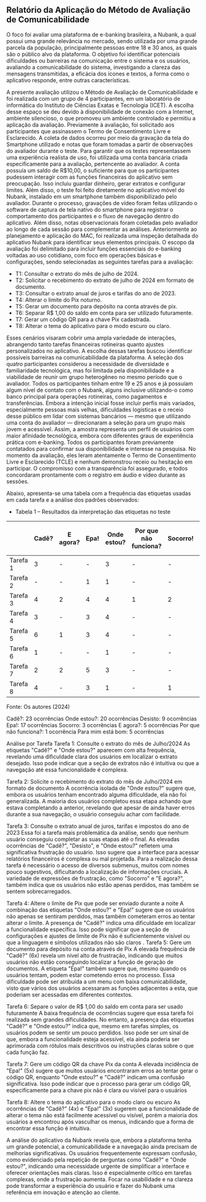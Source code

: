 ## Relatório da Aplicação do Método de Avaliação de Comunicabilidade 
O foco foi avaliar uma plataforma de e-banking brasileira, a Nubank, a qual possui uma grande relevância no mercado, sendo utilizada por uma grande parcela da população, principalmente pessoas entre 18 e 30 anos, as quais são o público alvo da plataforma. O objetivo foi identificar potenciais dificuldades ou barreiras na comunicação entre o sistema e os usuários, avaliando a comunicabilidade do sistema, investigando a clareza das mensagens transmitidas, a eficácia dos ícones e textos, a forma como o aplicativo responde, entre outras características.

A presente avaliação utilizou o Método de Avaliação de Comunicabilidade e foi realizada com um grupo de 4 participantes, em um laboratório de informática do Instituto de Ciências Exatas e Tecnologia (ICET). A escolha desse espaço se deu devido à disponibilidade de conexão com a Internet, ambiente silencioso, o que promoveu um ambiente controlado e permitiu a aplicação da avaliação. Previamente à avaliação, foi solicitado aos participantes que assinassem o Termo de Consentimento Livre e Esclarecido. A coleta de dados ocorreu por meio da gravação da tela do Smartphone utilizado e notas que foram tomadas a partir de observações do avaliador durante o teste.
Para garantir que os testes representassem uma experiência realista de uso, foi utilizada uma conta bancária criada especificamente para a avaliação, pertencente ao avaliador. A conta possuía um saldo de R$10,00, o suficiente para que os participantes pudessem interagir com as funções financeiras do aplicativo sem preocupação. Isso incluiu guardar dinheiro,  gerar extratos e configurar limites. Além disso, o teste foi feito diretamente no aplicativo móvel do Nubank, instalado em um smartphone também disponibilizado pelo avaliador. Durante o processo, gravações de vídeo foram feitas utilizando o software de captura de tela nativo do smartphone para registrar o comportamento dos participantes e o fluxo de navegação dentro do aplicativo. Além disso, notas observacionais foram coletadas pelo avaliador ao longo de cada sessão para complementar as análises.
Anteriormente ao planejamento e aplicação do MAC, foi realizada uma inspeção detalhada do aplicativo Nubank para identificar seus elementos principais.  O escopo da avaliação foi delimitado para incluir funções essenciais do e-banking voltadas ao uso cotidiano, com foco em operações básicas e configurações, sendo selecionadas as seguintes tarefas para a avaliação:

- T1: Consultar o extrato do mês de julho de 2024.
- T2: Solicitar o recebimento do extrato de julho de 2024 em formato de documento.
- T3: Consultar o extrato anual de juros e tarifas do ano de 2023.
- T4: Alterar o limite do Pix noturno.
- T5: Gerar um documento para depósito na conta através de pix.
- T6: Separar R$ 1,00 do saldo em conta para ser utilizado futuramente.
- T7: Gerar um código QR para a chave Pix cadastrada.
- T8: Alterar o tema do aplicativo para o modo escuro ou claro.

Esses cenários visaram cobrir uma ampla variedade de interações, abrangendo tanto tarefas financeiras rotineiras quanto ajustes personalizados no aplicativo. A escolha dessas tarefas buscou identificar possíveis barreiras na comunicabilidade da plataforma.
	A seleção dos quatro participantes considerou a necessidade de diversidade e familiaridade tecnológica, mas foi limitada pela disponibilidade e a viabilidade de reunir um grupo heterogêneo no mesmo período que o avaliador. Todos os participantes tinham entre 19 e 25 anos e já possuíam algum nível de contato com o Nubank, alguns inclusive utilizando-o como banco principal para operações rotineiras, como pagamentos e transferências. Embora a intenção inicial fosse incluir perfis mais variados, especialmente pessoas mais velhas, dificuldades logísticas e o receio desse público em lidar com sistemas bancários — mesmo que utilizando uma conta do avaliador — direcionaram a seleção para um grupo mais jovem e acessível. Assim, a amostra representa um perfil de usuários com maior afinidade tecnológica, embora com diferentes graus de experiência prática com e-banking.
Todos os participantes foram previamente contatados para confirmar sua disponibilidade e interesse na pesquisa. No momento da avaliação, eles leram atentamente o Termo de Consentimento Livre e Esclarecido (TCLE) e nenhum demonstrou receio ou hesitação em participar. O compromisso com a transparência foi assegurado, e todos concordaram prontamente com o registro em áudio e vídeo durante as sessões.

Abaixo, apresenta-se uma tabela com a frequência das etiquetas usadas em cada tarefa e a análise dos padrões observados:

- Tabela 1 – Resultados da interpretação das etiquetas no teste

  
| | Cadê? |	E agora? |	Epa! |	Onde estou? |	Por que não funciona? |	Socorro! |	Para mim está bom... |	Desisto! |
|-|-------|----------|-------|-------------|------------------------|----------|-----------------------|-----------|
| Tarefa 1 |	3	|-|	-|	3|	-	|-|	-|	- |
| Tarefa 2 |	-	| - |	1 |	1 |	- |	- |	- |	- |
| Tarefa 3 |	4 |	2 |	4 |	4 |	1 |	2 |	2 |	4 |
| Tarefa 4 |	3 |	- |	3 |	4 |	- |	- |	1 |	1 |
| Tarefa 5 |	6 |	1 |	3 |	4 |	- |	- |	- |	2 |
| Tarefa 6 |	1	|- |	-|	1	|- |	-	|-|	- |
| Tarefa 7 |	2	|2	|5	|3	|-	|-	|2	|2 |
| Tarefa 8 |	4	|-|	3|	1|	-	|1	|-	|- |


Fonte: Os autores (2024)

Cadê?: 23 ocorrências
Onde estou?: 20 ocorrências
Desisto: 9 ocorrências
Epa!: 17 ocorrências
Socorro: 3 ocorrências
E agora?: 5 ocorrências
Por que não funciona?: 1 ocorrência
Para mim está bom: 5 ocorrências

Análise por Tarefa
Tarefa 1: Consulte o extrato do mês de Julho/2024
As etiquetas "Cadê?" e "Onde estou?" aparecem com alta frequência, revelando uma dificuldade clara dos usuários em localizar o extrato desejado. Isso pode indicar que a seção de extratos não é intuitiva ou que a navegação até essa funcionalidade é complexa. 

Tarefa 2: Solicite o recebimento do extrato do mês de Julho/2024 em formato de documento
A ocorrência isolada de "Onde estou?" sugere que, embora os usuários tenham encontrado alguma dificuldade, ela não foi generalizada. A maioria dos usuários completou essa etapa achando que estava completando a anterior, revelando que apesar de ainda haver erros durante a sua navegação, o usuário conseguiu achar com facilidade. 

Tarefa 3: Consulte o extrato anual de juros, tarifas e impostos do ano de 2023
Essa foi a tarefa mais problemática da análise, sendo que nenhum usuário conseguiu completar as suas etapas até o final. As elevadas ocorrências de "Cadê?", "Desisto", e "Onde estou?" refletem uma significativa frustração do usuário. Isso sugere que a interface para acessar relatórios financeiros é complexa ou mal projetada. Para a realização dessa tarefa é necessário o acesso de diversos submenus, muitos com nomes pouco sugestivos, dificultando a localização de informações cruciais. A variedade de expressões de frustração, como "Socorro" e "E agora?", também indica que os usuários não estão apenas perdidos, mas também se sentem sobrecarregados.



Tarefa 4: Altere o limite de Pix que pode ser enviado durante a noite
A combinação das etiquetas "Onde estou?" e "Epa!" sugere que os usuários não apenas se sentiram perdidos, mas também cometeram erros ao tentar alterar o limite. A presença de "Cadê?" indica uma dificuldade em localizar a funcionalidade específica. Isso pode significar que a seção de configurações e ajustes de limite de Pix não é suficientemente visível ou que a linguagem e símbolos utilizados não são claros
. 
Tarefa 5: Gere um documento para depósito na conta através de Pix
A elevada frequência de "Cadê?" (6x) revela um nível alto de frustração, indicando que muitos usuários não estão conseguindo localizar a função de geração de documentos. A etiqueta "Epa!" também sugere que, mesmo quando os usuários tentam, podem estar cometendo erros no processo. Essa dificuldade pode ser atribuída a um menu com baixa comunicabilidade, visto que vários dos usuários acessaram as funções adjacentes a esta, que poderiam ser acessadas em diferentes contextos. 

Tarefa 6: Separe o valor de R$ 1,00 do saldo em conta para ser usado futuramente
A baixa frequência de ocorrências sugere que essa tarefa foi realizada sem grandes dificuldades. No entanto, a presença das etiquetas "Cadê?" e "Onde estou?" indica que, mesmo em tarefas simples, os usuários podem se sentir um pouco perdidos. Isso pode ser um sinal de que, embora a funcionalidade esteja acessível, ela ainda poderia ser aprimorada com rótulos mais descritivos ou instruções claras sobre o que cada função faz.

Tarefa 7: Gere um código QR da chave Pix da conta
A elevada incidência de "Epa!" (5x) sugere que muitos usuários encontraram erros ao tentar gerar o código QR, enquanto "Onde estou?" e "Cadê?" indicam uma confusão significativa. Isso pode indicar que o processo para gerar um código QR, especificamente para a chave pix não é clara ou visível para o usuários

Tarefa 8: Altere o tema do aplicativo para o modo claro ou escuro
As ocorrências de "Cadê?" (4x) e "Epa!" (3x) sugerem que a funcionalidade de alterar o tema não está facilmente acessível ou visível, porém a maioria dos usuários a encontrou após vasculhar os menus, indicando que a forma de encontrar essa função é intuitiva.

A análise do aplicativo da Nubank revela que, embora a plataforma tenha um grande potencial, a comunicabilidade e a navegação ainda precisam de melhorias significativas. Os usuários frequentemente expressam confusão, como evidenciado pela repetição de perguntas como "Cadê?" e "Onde estou?", indicando uma necessidade urgente de simplificar a interface e oferecer orientações mais claras. Isso é especialmente crítico em tarefas complexas, onde a frustração aumenta. Focar na usabilidade e na clareza pode transformar a experiência do usuário e fazer do Nubank uma referência em inovação e atenção ao cliente.



